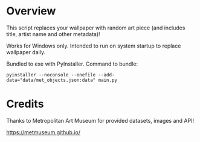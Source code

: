 # Overview

This script replaces your wallpaper with random art piece (and includes title, artist name and other metadata)!

Works for Windows only. Intended to run on system startup to replace wallpaper daily.

Bundled to exe with PyInstaller. Command to bundle:

`pyinstaller --noconsole --onefile --add-data="data/met_objects.json:data" main.py`

# Credits

Thanks to Metropolitan Art Museum for provided datasets, images and API! 

https://metmuseum.github.io/
